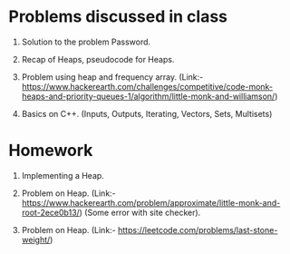 # Problems discussed in class
1. Solution to the problem Password.

2. Recap of Heaps, pseudocode for Heaps.

3. Problem using heap and frequency array.
	(Link:- https://www.hackerearth.com/challenges/competitive/code-monk-heaps-and-priority-queues-1/algorithm/little-monk-and-williamson/)

4. Basics on C++. (Inputs, Outputs, Iterating, Vectors, Sets, Multisets)

# Homework

1. Implementing a Heap.

2. Problem on Heap. (Link:- https://www.hackerearth.com/problem/approximate/little-monk-and-root-2ece0b13/) (Some error with site checker).

3. Problem on Heap. (Link:- https://leetcode.com/problems/last-stone-weight/)
